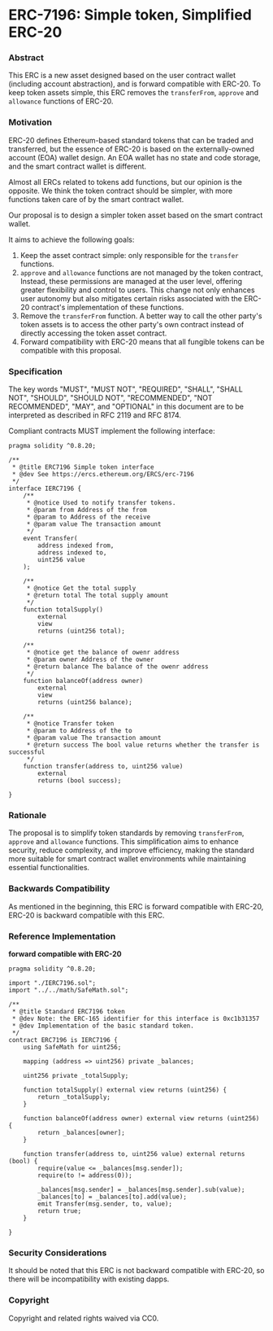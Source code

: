 # ERC-7196: Simple token, Simplified ERC-20

### Abstract

This ERC is a new asset designed based on the user contract wallet (including account abstraction), and is forward compatible with ERC-20. To keep token assets simple, this ERC removes the `transferFrom`, `approve` and `allowance` functions of ERC-20.

### Motivation

ERC-20 defines Ethereum-based standard tokens that can be traded and transferred, but the essence of ERC-20 is based on the externally-owned account (EOA) wallet design. An EOA wallet has no state and code storage, and the smart contract wallet is different.

Almost all ERCs related to tokens add functions, but our opinion is the opposite. We think the token contract should be simpler, with more functions taken care of by the smart contract wallet.

Our proposal is to design a simpler token asset based on the smart contract wallet.

It aims to achieve the following goals:

1. Keep the asset contract simple: only responsible for the `transfer` functions.
2. `approve` and `allowance` functions are not managed by the token contract, Instead, these permissions are managed at the user level, offering greater flexibility and control to users. This change not only enhances user autonomy but also mitigates certain risks associated with the ERC-20 contract's implementation of these functions.
3. Remove the `transferFrom` function. A better way to call the other party's token assets is to access the other party's own contract instead of directly accessing the token asset contract.
4. Forward compatibility with ERC-20 means that all fungible tokens can be compatible with this proposal.

### Specification

The key words "MUST", "MUST NOT", "REQUIRED", "SHALL", "SHALL NOT", "SHOULD", "SHOULD NOT", "RECOMMENDED", "NOT RECOMMENDED", "MAY", and "OPTIONAL" in this document are to be interpreted as described in RFC 2119 and RFC 8174.

Compliant contracts MUST implement the following interface:

```solidity
pragma solidity ^0.8.20;

/**
 * @title ERC7196 Simple token interface 
 * @dev See https://ercs.ethereum.org/ERCS/erc-7196
 */
interface IERC7196 {
    /**
     * @notice Used to notify transfer tokens.
     * @param from Address of the from
     * @param to Address of the receive
     * @param value The transaction amount 
     */
    event Transfer(
        address indexed from,
        address indexed to,
        uint256 value
    );
	
    /**
     * @notice Get the total supply
     * @return total The total supply amount
     */
    function totalSupply() 
        external  
        view
        returns (uint256 total);
	  
    /**
     * @notice get the balance of owenr address
     * @param owner Address of the owner
     * @return balance The balance of the owenr address
     */
    function balanceOf(address owner) 
        external
        view
        returns (uint256 balance);

    /**
     * @notice Transfer token
     * @param to Address of the to
     * @param value The transaction amount 
     * @return success The bool value returns whether the transfer is successful
     */
    function transfer(address to, uint256 value)
        external
        returns (bool success);

}
```

### Rationale

The proposal is to simplify token standards by removing `transferFrom`, `approve` and `allowance` functions. This simplification aims to enhance security, reduce complexity, and improve efficiency, making the standard more suitable for smart contract wallet environments while maintaining essential functionalities.

### Backwards Compatibility

As mentioned in the beginning, this ERC is forward compatible with ERC-20, ERC-20 is backward compatible with this ERC.

### Reference Implementation

**forward compatible with ERC-20**

```solidity
pragma solidity ^0.8.20;

import "./IERC7196.sol";
import "../../math/SafeMath.sol";

/**
 * @title Standard ERC7196 token
 * @dev Note: the ERC-165 identifier for this interface is 0xc1b31357
 * @dev Implementation of the basic standard token.
 */
contract ERC7196 is IERC7196 {
    using SafeMath for uint256;

    mapping (address => uint256) private _balances;

    uint256 private _totalSupply;

    function totalSupply() external view returns (uint256) {
        return _totalSupply;
    }

    function balanceOf(address owner) external view returns (uint256) {
        return _balances[owner];
    }

    function transfer(address to, uint256 value) external returns (bool) {
        require(value <= _balances[msg.sender]);
        require(to != address(0));

        _balances[msg.sender] = _balances[msg.sender].sub(value);
        _balances[to] = _balances[to].add(value);
        emit Transfer(msg.sender, to, value);
        return true;
    }

}
```

### Security Considerations

It should be noted that this ERC is not backward compatible with ERC-20, so there will be incompatibility with existing dapps.

### Copyright

Copyright and related rights waived via CC0.
